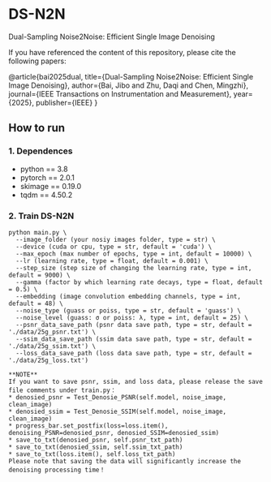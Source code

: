 # DS-N2N
Dual-Sampling Noise2Noise: Efficient Single Image Denoising

If you have referenced the content of this repository, please cite the following papers:

@article{bai2025dual,
  title={Dual-Sampling Noise2Noise: Efficient Single Image Denoising},
  author={Bai, Jibo and Zhu, Daqi and Chen, Mingzhi},
  journal={IEEE Transactions on Instrumentation and Measurement},
  year={2025},
  publisher={IEEE}
}

## How to run

### 1. Dependences
* python == 3.8
* pytorch == 2.0.1
* skimage == 0.19.0
* tqdm == 4.50.2

### 2. Train DS-N2N
```
python main.py \
  --image_folder (your nosiy images folder, type = str) \
  --device (cuda or cpu, type = str, default = 'cuda') \
  --max_epoch (max number of epochs, type = int, default = 10000) \
  --lr (learning rate, type = float, default = 0.001) \
  --step_size (step size of changing the learning rate, type = int, default = 9000) \
  --gamma (factor by which learning rate decays, type = float, default = 0.5) \
  --embedding (image convolution embedding channels, type = int, default = 48) \
  --noise_type (guass or poiss, type = str, default = 'guass') \
  --noise_level (guass: σ or poiss: λ, type = int, default = 25) \
  --psnr_data_save_path (psnr data save path, type = str, default = './data/25g_psnr.txt') \
  --ssim_data_save_path (ssim data save path, type = str, default = './data/25g_ssim.txt') \
  --loss_data_save_path (loss data save path, type = str, default = './data/25g_loss.txt')

**NOTE**
If you want to save psnr, ssim, and loss data, please release the save file comments under train.py：
* denosied_psnr = Test_Denosie_PSNR(self.model, noise_image, clean_image)
* denosied_ssim = Test_Denosie_SSIM(self.model, noise_image, clean_image)
* progress_bar.set_postfix(loss=loss.item(), denoising_PSNR=denosied_psnr, denosied_SSIM=denosied_ssim)
* save_to_txt(denosied_psnr, self.psnr_txt_path)
* save_to_txt(denosied_ssim, self.ssim_txt_path)
* save_to_txt(loss.item(), self.loss_txt_path)
Please note that saving the data will significantly increase the denoising processing time！





